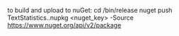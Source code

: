 to build and upload to nuGet:
cd /bin/release
nuget push TextStatistics.<version>.nupkg <nuget_key> -Source https://www.nuget.org/api/v2/package